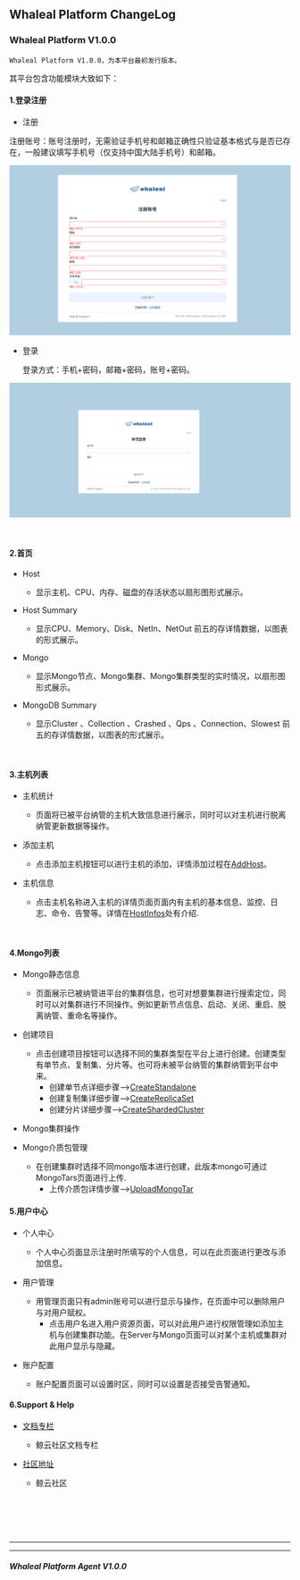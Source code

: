 ## Whaleal Platform ChangeLog

### Whaleal Platform V1.0.0

    Whaleal Platform V1.0.0，为本平台最初发行版本。

其平台包含功能模块大致如下：
    
#### 1.登录注册

- 注册


注册账号：账号注册时，无需验证手机号和邮箱正确性只验证基本格式与是否已存在，一般建议填写手机号（仅支持中国大陆手机号）和邮箱。

![img_2.png](../../../images/whalealPlatformImages/register_page.png)


- 登录

  登录方式：手机+密码，邮箱+密码，账号+密码。

![img_1.png](../../../images/whalealPlatformImages/Login_page.png)

<br>

#### 2.首页

  
- Host

   - 显示主机、CPU、内存、磁盘的存活状态以扇形图形式展示。

- Host Summary

  - 显示CPU、Memory、Disk、NetIn、NetOut 前五的存详情数据，以图表的形式展示。

- Mongo

  - 显示Mongo节点、Mongo集群、Mongo集群类型的实时情况，以扇形图形式展示。

- MongoDB Summary

  - 显示Cluster 、Collection 、Crashed 、Qps 、Connection、Slowest 前五的存详情数据，以图表的形式展示。

<br>


#### 3.主机列表

- 主机统计
    
  - 页面将已被平台纳管的主机大致信息进行展示，同时可以对主机进行脱离纳管更新数据等操作。

- 添加主机

  - 点击添加主机按钮可以进行主机的添加，详情添加过程在[AddHost](../02-Usage/Host/AddHost.md)。

- 主机信息
  
  - 点击主机名称进入主机的详情页面页面内有主机的基本信息、监控、日志、命令、告警等。详情在[HostInfos](../02-Usage/Host/HostInfos.md)处有介绍.

<br>



#### 4.Mongo列表

- Mongo静态信息

  - 页面展示已被纳管进平台的集群信息，也可对想要集群进行搜索定位，同时可以对集群进行不同操作。例如更新节点信息、启动、关闭、重启、脱离纳管、重命名等操作。


- 创建项目

  - 点击创建项目按钮可以选择不同的集群类型在平台上进行创建。创建类型有单节点、复制集、分片等。也可将未被平台纳管的集群纳管到平台中来。
    - 创建单节点详细步骤-->[CreateStandalone](../02-Usage/MongoDB/CreateDeployment/CreateStandalone.md)
    - 创建复制集详细步骤-->[CreateReplicaSet](../02-Usage/MongoDB/CreateDeployment/CreateReplicaSet.md)
    - 创建分片详细步骤-->[CreateShardedCluster](../02-Usage/MongoDB/CreateDeployment/CreateShardedCluster.md)

- Mongo集群操作


- Mongo介质包管理

  - 在创建集群时选择不同mongo版本进行创建，此版本mongo可通过MongoTars页面进行上传.
    - 上传介质包详情步骤-->[UploadMongoTar](../02-Usage/MongoDB/UploadMongoTar.md)




####  5.用户中心

- 个人中心

  - 个人中心页面显示注册时所填写的个人信息，可以在此页面进行更改与添加信息。

- 用户管理

  - 用管理页面只有admin账号可以进行显示与操作，在页面中可以删除用户与对用户赋权。
    - 点击用户名进入用户资源页面，可以对此用户进行权限管理如添加主机与创建集群功能。在Server与Mongo页面可以对某个主机或集群对此用户显示与隐藏。

- 账户配置

  - 账户配置页面可以设置时区，同时可以设置是否接受告警通知。

####  6.Support & Help


- [文档专栏](https://docs.whaleal.com/)
  - 鲸云社区文档专栏


- [社区地址](https://www.whaleal.com/)
  - 鲸云社区


<br>
<br>
<br>
<br>



---
---



##### Whaleal Platform Agent V1.0.0

```



```